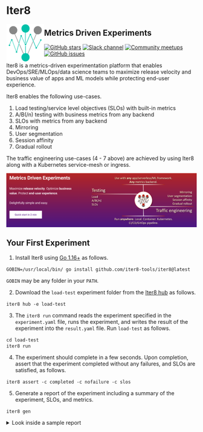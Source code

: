 # Iter8

<img alt="Iter8" src="mkdocs/docs/images/favicon.png" width="100" align="left">

## Metrics Driven Experiments

[![GitHub stars](https://img.shields.io/github/stars/iter8-tools/iter8?style=social)](https://github.com/iter8-tools/iter8/stargazers)
[![Slack channel](https://img.shields.io/badge/Slack-Join-purple)](https://join.slack.com/t/iter8-tools/shared_invite/zt-awl2se8i-L0pZCpuHntpPejxzLicbmw)
[![Community meetups](https://img.shields.io/badge/meet-Iter8%20community%20meetups-brightgreen)](https://iter8.tools/0.7/getting-started/help/#iter8-community-meetings)
[![GitHub issues](https://img.shields.io/github/issues/iter8-tools/iter8)](https://github.com/iter8tools/iter8/issues)

Iter8 is a metrics-driven experimentation platform that enables DevOps/SRE/MLOps/data science teams to maximize release velocity and business value of apps and ML models while protecting end-user experience.

Iter8 enables the following use-cases.

1. Load testing/service level objectives (SLOs) with built-in metrics
2. A/B(/n) testing with business metrics from any backend
3. SLOs with metrics from any backend
4. Mirroring
5. User segmentation
6. Session affinity
7. Gradual rollout

The traffic engineering use-cases (4 - 7 above) are achieved by using Iter8 along with a Kubernetes service-mesh or ingress.

<img alt="Iter8" src="images/ghbanner.png" align="center">

## Your First Experiment

1. Install Iter8 using [Go 1.16+](https://golang.org/) as follows.
```shell
GOBIN=/usr/local/bin/ go install github.com/iter8-tools/iter8@latest
```
`GOBIN` may be any folder in your `PATH`.

2. Download the `load-test` experiment folder from the [Iter8 hub](../user-guide/topics/iter8hub.md) as follows.

```shell
iter8 hub -e load-test
```

3. The `iter8 run` command reads the experiment specified in the `experiment.yaml` file, runs the experiment, and writes the result of the experiment into the `result.yaml` file. Run `load-test` as follows.

```shell
cd load-test
iter8 run
```

4. The experiment should complete in a few seconds. Upon completion, assert that the experiment completed without any failures, and SLOs are satisfied, as follows.

```shell
iter8 assert -c completed -c nofailure -c slos
```

5. Generate a report of the experiment including a summary of the experiment, SLOs, and metrics.

```shell
iter8 gen 
```

<details>
  <summary>Look inside a sample report</summary>
  ```
  -----------------------------|-----
              Experiment summary|
  -----------------------------|-----
          Experiment completed |true
  -----------------------------|-----
              Experiment failed |false
  -----------------------------|-----
      Number of completed tasks |2
  -----------------------------|-----



  -----------------------------|-----
                            SLOs|
  -----------------------------|-----
        built-in/error-rate <= 0|true
  -----------------------------|-----
          built-in/p95.0 <= 100|true
  -----------------------------|-----


  -----------------------------|-----
                        Metrics|
  -----------------------------|-----
            built-in/error-count|0
  -----------------------------|-----
            built-in/error-rate|0
  -----------------------------|-----
            built-in/max-latency|201.75 (msec)
  -----------------------------|-----
          built-in/mean-latency|17.02 (msec)
  -----------------------------|-----
            built-in/min-latency|3.80 (msec)
  -----------------------------|-----
                  built-in/p50.0|10.75 (msec)
  -----------------------------|-----
                  built-in/p75.0|12.12 (msec)
  -----------------------------|-----
                  built-in/p90.0|13.88 (msec)
  -----------------------------|-----
                  built-in/p95.0|15.60 (msec)
  -----------------------------|-----
                  built-in/p99.0|201.31 (msec)
  -----------------------------|-----
                  built-in/p99.9|201.71 (msec)
  -----------------------------|-----
          built-in/request-count|100
  -----------------------------|-----
        built-in/stddev-latency|37.81 (msec)
  -----------------------------|-----
  ```
</details>

Congratulations :tada: You completed your first Iter8 experiment.